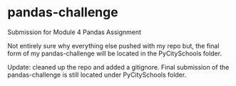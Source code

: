 # pandas-challenge
Submission for Module 4 Pandas Assignment

Not entirely sure why everything else pushed with my repo but, the final form of my pandas-challenge will be located in the PyCitySchools folder. 

Update: cleaned up the repo and added a gitignore. Final submission of the pandas-challenge is still located under PyCitySchools folder.

